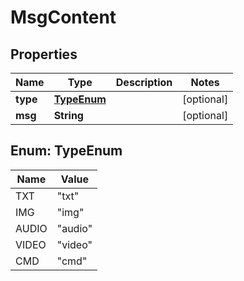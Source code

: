 
# MsgContent

## Properties
Name | Type | Description | Notes
------------ | ------------- | ------------- | -------------
**type** | [**TypeEnum**](#TypeEnum) |  |  [optional]
**msg** | **String** |  |  [optional]


<a name="TypeEnum"></a>
## Enum: TypeEnum
Name | Value
---- | -----
TXT | &quot;txt&quot;
IMG | &quot;img&quot;
AUDIO | &quot;audio&quot;
VIDEO | &quot;video&quot;
CMD | &quot;cmd&quot;



